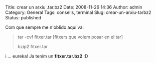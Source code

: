 Title: crear un arxiu .tar.bz2
Date: 2008-11-26 14:36
Author: admin
Category: General
Tags: consells, terminal
Slug: crear-un-arxiu-tarbz2
Status: published

Com que sempre me n'oblido aquí va:

> tar -cvf fitxer.tar \[fitxers que volem posar en el tar\]
>
> bzip2 fitxer.tar

i ... eureka! Ja tenim un **fitxer.tar.bz2** :D

